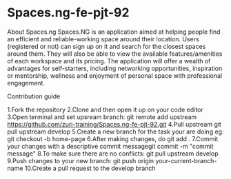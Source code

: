# Spaces.ng-fe-pjt-92
About Spaces.ng Spaces.NG is an application aimed at helping people find an efficient and reliable-working space around their location. Users (registered or not) can sign up on it and search for the closest spaces around them. They will also be able to view the available features/amenities of each workspace and its pricing. The application will offer a wealth of advantages for self-starters, including networking opportunities, inspiration or mentorship, wellness and enjoyment of personal space with professional engagement.

Contribution guide

1.Fork the repository
2.Clone and then open it up on your code editor
3.Open terminal and set upsream branch: git remote add upstream https://github.com/zuri-training/Spaces.ng-fe-pjt-92.git
4.Pull upstream git pull upstream develop
5.Create a new branch for the task your are doing eg: git checkout -b home-page
6.After making changes, do git add .
7.Commit your changes with a descriptive commit messagegit commit -m "commit message"
8.To make sure there are no conflicts: git pull upstream develop
9.Push changes to your new branch: git push origin your-current-branch-name
10.Create a pull request to the develop branch